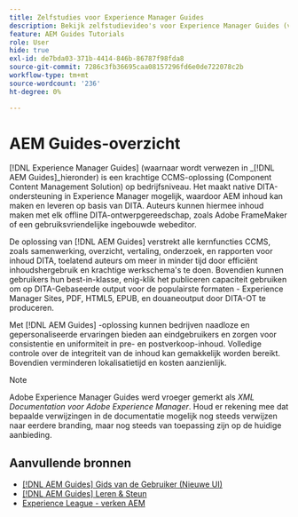```yaml
---
title: Zelfstudies voor Experience Manager Guides
description: Bekijk zelfstudievideo's voor Experience Manager Guides (voorheen XML Documentation voor Adobe Experience Manager). Meer informatie over ondersteuning voor native DITA en gestructureerde authoring in Experience Manager.
feature: AEM Guides Tutorials
role: User
hide: true
exl-id: de7bda03-371b-4414-846b-86787f98fda8
source-git-commit: 7286c3fb36695caa08157296fd6e0de722078c2b
workflow-type: tm+mt
source-wordcount: '236'
ht-degree: 0%

---
```


# AEM Guides-overzicht

[!DNL Experience Manager Guides] (waarnaar wordt verwezen in _[!DNL AEM Guides]_hieronder) is een krachtige CCMS-oplossing (Component Content Management Solution) op bedrijfsniveau. Het maakt native DITA-ondersteuning in Experience Manager mogelijk, waardoor AEM inhoud kan maken en leveren op basis van DITA. Auteurs kunnen hiermee inhoud maken met elk offline DITA-ontwerpgereedschap, zoals Adobe FrameMaker of een gebruiksvriendelijke ingebouwde webeditor.

De oplossing van [!DNL AEM Guides] verstrekt alle kernfuncties CCMS, zoals samenwerking, overzicht, vertaling, onderzoek, en rapporten voor inhoud DITA, toelatend auteurs om meer in minder tijd door efficiënt inhoudshergebruik en krachtige werkschema&#39;s te doen. Bovendien kunnen gebruikers hun best-in-klasse, enig-klik het publiceren capaciteit gebruiken om op DITA-Gebaseerde output voor de populairste formaten - Experience Manager Sites, PDF, HTML5, EPUB, en douaneoutput door DITA-OT te produceren.

Met [!DNL AEM Guides] -oplossing kunnen bedrijven naadloze en gepersonaliseerde ervaringen bieden aan eindgebruikers en zorgen voor consistentie en uniformiteit in pre- en postverkoop-inhoud. Volledige controle over de integriteit van de inhoud kan gemakkelijk worden bereikt. Bovendien verminderen lokalisatietijd en kosten aanzienlijk.

>[!NOTE]
> 
> Adobe Experience Manager Guides werd vroeger gemerkt als _XML Documentation voor Adobe Experience Manager_. Houd er rekening mee dat bepaalde verwijzingen in de documentatie mogelijk nog steeds verwijzen naar eerdere branding, maar nog steeds van toepassing zijn op de huidige aanbieding.

## Aanvullende bronnen

* [[!DNL AEM Guides]  Gids van de Gebruiker (Nieuwe UI) ](https://experienceleague.adobe.com/en/docs/experience-manager-guides/using/overview)
* [[!DNL AEM Guides]  Leren &amp; Steun ](https://helpx.adobe.com/support/xml-documentation-for-experience-manager.html)
* [ Experience League - verken AEM ](https://business.adobe.com/products/experience-manager/adobe-experience-manager.html)
